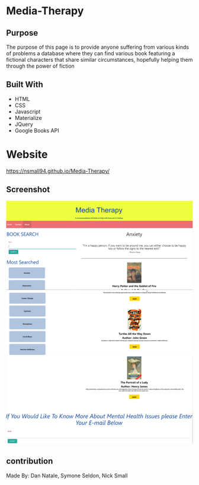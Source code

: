 # Media-Therapy

## Purpose
The purpose of this page is to provide anyone suffering from various kinds of problems a database where they can find various book featuring a fictional characters that share similar circumstances, hopefully helping them through the power of fiction 

## Built With
* HTML
* CSS
* Javascript
* Materialize
* JQuery
* Google Books API

# Website
https://nsmall94.github.io/Media-Therapy/

## Screenshot
![!Mobil-Therapy Screenshot](assets/images/Screenshot_1.png)
![!Mobil-Therapy Screenshot](assets/images/Screenshot-2.png)
![!Mobil-Therapy Screenshot](assets/images/Screenshot_3.png)

## contribution
Made By: 
Dan Natale,
Symone Seldon,
Nick Small